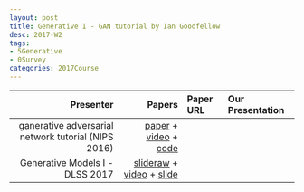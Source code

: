 ```yaml
---
layout: post
title: Generative I - GAN tutorial by Ian Goodfellow
desc: 2017-W2
tags:
- 5Generative
- 0Survey
categories: 2017Course
---
```


| Presenter | Papers | Paper URL| Our Presentation |
| -----: | ---------------------------: | :----- | :----- |
| ganerative adversarial network tutorial (NIPS 2016) | [paper](https://arxiv.org/abs/1701.00160) + [video](https://www.youtube.com/watch?v=AJVyzd0rqdc) + [code](https://github.com/hwalsuklee/tensorflow-generative-model-collections)|
| Generative Models I - DLSS 2017 | [slideraw](https://drive.google.com/file/d/0ByUKRdiCDK7-bTgxTGoxYjQ4NW8/view) + [video](http://videolectures.net/deeplearning2017_goodfellow_generative_models/) + [slide](http://videolectures.net/site/normal_dl/tag=1129751/deeplearning2017_goodfellow_generative_models_01.pdf) |
